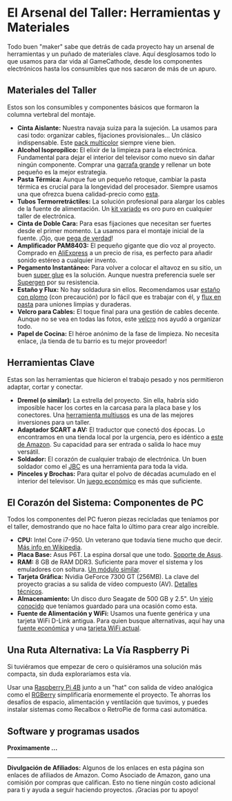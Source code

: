 # El Arsenal del Taller: Herramientas y Materiales

Todo buen "maker" sabe que detrás de cada proyecto hay un arsenal de herramientas y un puñado de materiales clave. Aquí desglosamos todo lo que usamos para dar vida al GameCathode, desde los componentes electrónicos hasta los consumibles que nos sacaron de más de un apuro.

## Materiales del Taller

Estos son los consumibles y componentes básicos que formaron la columna vertebral del montaje.

- **Cinta Aislante:** Nuestra navaja suiza para la sujeción. La usamos para casi todo: organizar cables, fijaciones provisionales... Un clásico indispensable. Este [pack multicolor](https://amzn.to/4n7i74Y) siempre viene bien.
- **Alcohol Isopropílico:** El elixir de la limpieza para la electrónica. Fundamental para dejar el interior del televisor como nuevo sin dañar ningún componente. Comprar una [garrafa grande](https://amzn.to/4mIcNW5) y rellenar un bote pequeño es la mejor estrategia.
- **Pasta Térmica:** Aunque fue un pequeño retoque, cambiar la pasta térmica es crucial para la longevidad del procesador. Siempre usamos una que ofrezca buena calidad-precio como [esta](https://amzn.to/3USUi4U).
- **Tubos Termorretráctiles:** La solución profesional para alargar los cables de la fuente de alimentación. Un [kit variado](https://amzn.to/3VoK8ZU) es oro puro en cualquier taller de electrónica.
- **Cinta de Doble Cara:** Para esas fijaciones que necesitan ser fuertes desde el primer momento. La usamos para el montaje inicial de la fuente. ¡Ojo, que [pega de verdad](https://amzn.to/41u1tnZ)!
- **Amplificador PAM8403:** El pequeño gigante que dio voz al proyecto. Comprado en [AliExpress](https://es.aliexpress.com/item/1005006012531320.html) a un precio de risa, es perfecto para añadir sonido estéreo a cualquier invento.
- **Pegamento Instantáneo:** Para volver a colocar el altavoz en su sitio, un buen [super glue](https://amzn.to/3I1Mg6V) es la solución. Aunque nuestra preferencia suele ser [Supergen](https://amzn.to/3JG8yf1) por su resistencia.
- **Estaño y Flux:** No hay soldadura sin ellos. Recomendamos usar [estaño con plomo](https://amzn.to/4p1bD9D) (con precaución) por lo fácil que es trabajar con él, y [flux en pasta](https://amzn.to/45HoiHi) para uniones limpias y duraderas.
- **Velcro para Cables:** El toque final para una gestión de cables decente. Aunque no se vea en todas las fotos, este [velcro](https://amzn.to/3UT4z12) nos ayudó a organizar todo.
- **Papel de Cocina:** El héroe anónimo de la fase de limpieza. No necesita enlace, ¡la tienda de tu barrio es tu mejor proveedor!

## Herramientas Clave

Estas son las herramientas que hicieron el trabajo pesado y nos permitieron adaptar, cortar y conectar.

- **Dremel (o similar):** La estrella del proyecto. Sin ella, habría sido imposible hacer los cortes en la carcasa para la placa base y los conectores. Una [herramienta multiusos](https://amzn.to/4n6cmEL) es una de las mejores inversiones para un taller.
- **Adaptador SCART a AV:** El traductor que conectó dos épocas. Lo encontramos en una tienda local por la urgencia, pero es idéntico a [este de Amazon](https://amzn.to/41u5kRS). Su capacidad para ser entrada o salida lo hace muy versátil.
- **Soldador:** El corazón de cualquier trabajo de electrónica. Un buen soldador como el [JBC](https://amzn.to/4lSGN07) es una herramienta para toda la vida.
- **Pinceles y Brochas:** Para quitar el polvo de décadas acumulado en el interior del televisor. Un [juego económico](https://amzn.to/45Fd464) es más que suficiente.

## El Corazón del Sistema: Componentes de PC

Todos los componentes del PC fueron piezas recicladas que teníamos por el taller, demostrando que no hace falta lo último para crear algo increíble.

- **CPU:** Intel Core i7-950. Un veterano que todavía tiene mucho que decir. [Más info en Wikipedia](https://es.wikipedia.org/wiki/Intel_Core_i7_(Nehalem)).
- **Placa Base:** Asus P6T. La espina dorsal que une todo. [Soporte de Asus](https://www.asus.com/es/supportonly/p6t/helpdesk_knowledge/).
- **RAM:** 8 GB de RAM DDR3. Suficiente para mover el sistema y los emuladores con soltura. [Un módulo similar](https://amzn.to/41shivs).
- **Tarjeta Gráfica:** Nvidia GeForce 7300 GT (256MB). La clave del proyecto gracias a su salida de vídeo compuesto (AV). [Detalles técnicos](https://technical.city/es/video/GeForce-7300-GT).
- **Almacenamiento:** Un disco duro Seagate de 500 GB y 2.5". Un [viejo conocido](https://amzn.to/4fX97No) que teníamos guardado para una ocasión como esta.
- **Fuente de Alimentación y WiFi:** Usamos una fuente genérica y una tarjeta WiFi D-Link antigua. Para quien busque alternativas, aquí hay una [fuente económica](https://amzn.to/3VoYKIL) y una [tarjeta WiFi actual](https://amzn.to/47fi42u).

## Una Ruta Alternativa: La Vía Raspberry Pi

Si tuviéramos que empezar de cero o quisiéramos una solución más compacta, sin duda exploraríamos esta vía.

Usar una [Raspberry Pi 4B](https://amzn.to/4n6wV3M) junto a un "hat" con salida de vídeo analógica como el [RGBerry](https://www.osaelectronics.com/product/rgberry-scart/) simplificaría enormemente el proyecto. Te ahorras los desafíos de espacio, alimentación y ventilación que tuvimos, y puedes instalar sistemas como Recalbox o RetroPie de forma casi automática.

## Software y programas usados 

**Proximamente ...**

---
**Divulgación de Afiliados:** Algunos de los enlaces en esta página son enlaces de afiliados de Amazon. Como Asociado de Amazon, gano una comisión por compras que califican. Esto no tiene ningún costo adicional para ti y ayuda a seguir haciendo proyectos. ¡Gracias por tu apoyo!